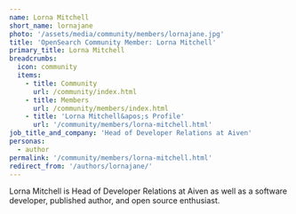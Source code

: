 ```yaml
---
name: Lorna Mitchell
short_name: lornajane
photo: '/assets/media/community/members/lornajane.jpg'
title: 'OpenSearch Community Member: Lorna Mitchell'
primary_title: Lorna Mitchell
breadcrumbs:
  icon: community
  items:
    - title: Community
      url: /community/index.html
    - title: Members
      url: /community/members/index.html
    - title: 'Lorna Mitchell&apos;s Profile'
      url: '/community/members/lorna-mitchell.html'
job_title_and_company: 'Head of Developer Relations at Aiven'
personas:
  - author
permalink: '/community/members/lorna-mitchell.html'
redirect_from: '/authors/lornajane/'
---
```


Lorna Mitchell is Head of Developer Relations at Aiven as well as a software developer, published author, and open source enthusiast.

